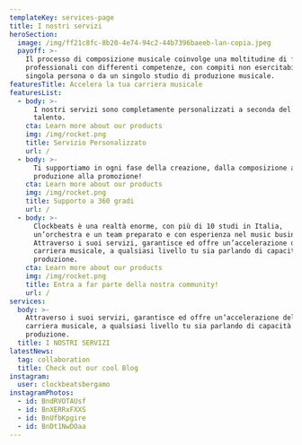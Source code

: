 ```yaml
---
templateKey: services-page
title: I nostri servizi
heroSection:
  image: /img/ff21c8fc-8b20-4e74-94c2-44b7396baeeb-lan-copia.jpeg
  payoff: >-
    Il processo di composizione musicale coinvolge una moltitudine di figure
    professionali con differenti competenze, con compiti non esercitabili da una
    singola persona o da un singolo studio di produzione musicale.
featuresTitle: Accelera la tua carriera musicale
featuresList:
  - body: >-
      I nostri servizi sono completamente personalizzati a seconda del tuo
      talento.
    cta: Learn more about our products
    img: /img/rocket.png
    title: Servizio Personalizzato
    url: /
  - body: >-
      Ti supportiamo in ogni fase della creazione, dalla composizione alla post
      produzione alla promozione!
    cta: Learn more about our products
    img: /img/rocket.png
    title: Supporto a 360 gradi
    url: /
  - body: >-
      Clockbeats è una realtà enorme, con più di 10 studi in Italia,
      un’orchestra e un team preparato e con esperienza nel music business.
      Attraverso i suoi servizi, garantisce ed offre un’accelerazione della
      carriera musicale, a qualsiasi livello tu sia parlando di capacità di
      produzione. 
    cta: Learn more about our products
    img: /img/rocket.png
    title: Entra a far parte della nostra community!
    url: /
services:
  body: >-
    Attraverso i suoi servizi, garantisce ed offre un’accelerazione della
    carriera musicale, a qualsiasi livello tu sia parlando di capacità di
    produzione.
  title: I NOSTRI SERVIZI
latestNews:
  tag: collaboration
  title: Check out our cool Blog
instagram:
  user: clockbeatsbergamo
instagramPhotos:
  - id: BndRVOTAUsf
  - id: BnXERRxFXXS
  - id: BnUfbKpgire
  - id: BnDt1NwDOaa
---
```


